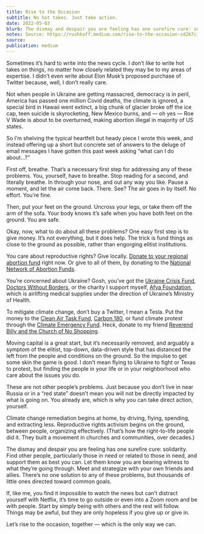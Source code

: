 ```yaml
---
title: Rise to the Occasion
subtitle: No hot takes. Just take action.
date: 2022-05-03
blurb: The dismay and despair you are feeling has one surefire cure: solidarity.
notes: Source: https://rushkoff.medium.com/rise-to-the-occasion-cd2b7c147d80
source: 
publication: medium
---
```


Sometimes it’s hard to write into the news cycle. I don’t like to write hot takes on things, no matter how closely related they may be to my areas of expertise. I didn’t even write about Elon Musk’s proposed purchase of Twitter because, well, I don’t really care.

Not when people in Ukraine are getting massacred, democracy is in peril, America has passed one million Covid deaths, the climate is ignored, a special bird in Hawaii went extinct, a big chunk of glacier broke off the ice cap, teen suicide is skyrocketing, New Mexico burns, and — oh yes — Roe V Wade is about to be overturned, making abortion illegal in majority of US states.

So I’m shelving the typical heartfelt but heady piece I wrote this week, and instead offering up a short but concrete set of answers to the deluge of email messages I have gotten this past week asking “what can I do about…?”

First off, breathe. That’s a necessary first step for addressing any of these problems. You, yourself, have to breathe. Stop reading for a second, and literally breathe. In through your nose, and out any way you like. Pause a moment, and let the air come back. There. See? The air goes in by itself. No effort. You’re fine.

Then, put your feet on the ground. Uncross your legs, or take them off the arm of the sofa. Your body knows it’s safe when you have both feet on the ground. You are safe.

Okay, now, what to do about all these problems? One easy first step is to give money. It’s not everything, but it does help. The trick is fund things as close to the ground as possible, rather than engorging elitist institutions.

You care about reproductive rights? Give locally. [Donate to your regional abortion fund](https://www.thecut.com/article/donate-abortion-fund-roe-v-wade-how-to-help.html) right now. Or give to all of them, by donating to the [National Network of Abortion Funds](https://donate.abortionfunds.org/give/323375/#!/donation/checkout).

You’re concerned about Ukraine? Gosh, you’ve got the [Ukraine Crisis Fund](https://my.care.org/site/Donation2), [Doctors Without Borders](https://www.doctorswithoutborders.org/what-we-do/where-we-work/ukraine), or the charity I support myself, [Afya Foundation](https://afyafoundation.org/campaign/ukraine/), which is airlifting medical supplies under the direction of Ukraine’s Ministry of Health.

To mitigate climate change, don’t buy a Twitter, I mean a Tesla. Put the money to the [Clean Air Task Fund](https://www.catf.us/), [Carbon 180](https://carbon180.org/), or fund climate protest through the [Climate Emergency Fund](https://www.climateemergencyfund.org/). Heck, donate to my friend [Reverend Billy and the Church of No Shopping](https://revbilly.com/).

Moving capital is a great start, but it’s necessarily removed, and arguably a symptom of the elitist, top-down, data-driven style that has distanced the left from the people and conditions on the ground. So the impulse to get some skin the game is good. I don’t mean flying to Ukraine to fight or Texas to protest, but finding the people in your life or in your neighborhood who care about the issues you do.

These are not other people’s problems. Just because you don’t live in near Russia or in a “red state” doesn’t mean you will not be directly impacted by what is going on. You already are, which is why you can take direct action, yourself.

Climate change remediation begins at home, by driving, flying, spending, and extracting less. Reproductive rights activism begins on the ground, between people, organizing effectively. (That’s how the right-to-life people did it. They built a movement in churches and communities, over decades.)

The dismay and despair you are feeling has one surefire cure: solidarity. Find other people, particularly those in need or related to those in need, and support them as best you can. Let them know you are bearing witness to what they’re going through. Meet and strategize with your own friends and allies. There’s no one solution to any of these problems, but thousands of little ones directed toward common goals.

If, like me, you find it impossible to watch the news but can’t distract yourself with Netflix, it’s time to go outside or even into a Zoom room and be with people. Start by simply being with others and the rest will follow. Things may be awful, but they are only hopeless if you give up or give in.

Let’s rise to the occasion, together — which is the only way we can.
